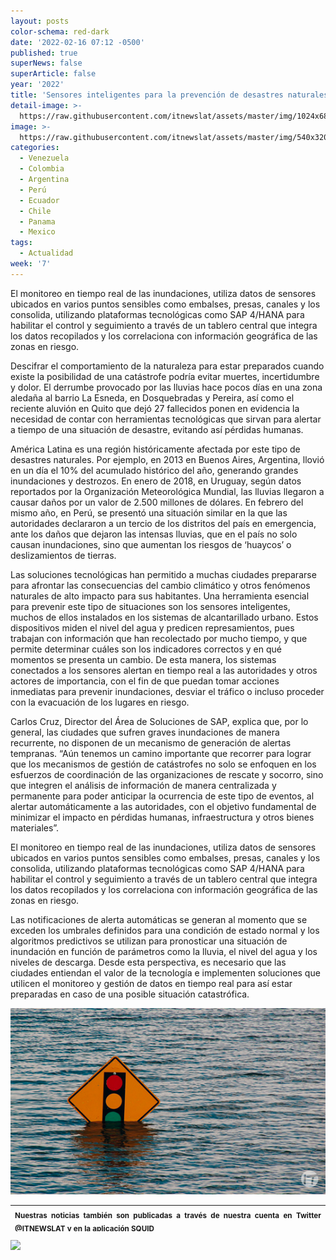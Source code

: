```yaml
---
layout: posts
color-schema: red-dark
date: '2022-02-16 07:12 -0500'
published: true
superNews: false
superArticle: false
year: '2022'
title: 'Sensores inteligentes para la prevención de desastres naturales '
detail-image: >-
  https://raw.githubusercontent.com/itnewslat/assets/master/img/1024x680/desastre-natural-g.jpg
image: >-
  https://raw.githubusercontent.com/itnewslat/assets/master/img/540x320/desastre-natural-p.jpg
categories:
  - Venezuela
  - Colombia
  - Argentina
  - Perú
  - Ecuador
  - Chile
  - Panama
  - Mexico
tags:
  - Actualidad
week: '7'
---
```

El monitoreo en tiempo real de las inundaciones, utiliza datos de sensores ubicados en varios puntos sensibles como embalses, presas, canales y los consolida, utilizando plataformas tecnológicas como SAP 4/HANA para habilitar el control y seguimiento a través de un tablero central que integra los datos recopilados y los correlaciona con información geográfica de las zonas en riesgo.

Descifrar el comportamiento de la naturaleza para estar preparados cuando existe la posibilidad de una catástrofe podría evitar muertes, incertidumbre y dolor. El derrumbe provocado por las lluvias hace pocos días en una zona aledaña al barrio La Esneda, en Dosquebradas y Pereira, así como el reciente aluvión en Quito que dejó 27 fallecidos ponen en evidencia la necesidad de contar con herramientas tecnológicas que sirvan para alertar a tiempo de una situación de desastre, evitando así pérdidas humanas.

América Latina es una región históricamente afectada por este tipo de desastres naturales. Por ejemplo, en 2013 en Buenos Aires, Argentina, llovió en un día el 10% del acumulado histórico del año, generando grandes inundaciones y destrozos. En enero de 2018, en Uruguay, según datos reportados por la Organización Meteorológica Mundial, las lluvias llegaron a causar daños por un valor de 2.500 millones de dólares. En febrero del mismo año, en Perú, se presentó una situación similar en la que las autoridades declararon a un tercio de los distritos del país en emergencia, ante los daños que dejaron las intensas lluvias, que en el país no solo causan inundaciones, sino que aumentan los riesgos de ‘huaycos’ o deslizamientos de tierras.

Las soluciones tecnológicas han permitido a muchas ciudades prepararse para afrontar las consecuencias del cambio climático y otros fenómenos naturales de alto impacto para sus habitantes. Una herramienta esencial para prevenir este tipo de situaciones son los sensores inteligentes, muchos de ellos instalados en los sistemas de alcantarillado urbano. Estos dispositivos miden el nivel del agua y predicen represamientos, pues trabajan con información que han recolectado por mucho tiempo, y que permite determinar cuáles son los indicadores correctos y en qué momentos se presenta un cambio. De esta manera, los sistemas conectados a los sensores alertan en tiempo real a las autoridades y otros actores de importancia, con el fin de que puedan tomar acciones inmediatas para prevenir inundaciones, desviar el tráfico o incluso proceder con la evacuación de los lugares en riesgo.

Carlos Cruz, Director del Área de Soluciones de SAP, explica que, por lo general, las ciudades que sufren graves inundaciones de manera recurrente, no disponen de un mecanismo de generación de alertas tempranas. “Aún tenemos un camino importante que recorrer para lograr que los mecanismos de gestión de catástrofes no solo se enfoquen en los esfuerzos de coordinación de las organizaciones de rescate y socorro, sino que integren el análisis de información de manera centralizada y permanente para poder anticipar la ocurrencia de este tipo de eventos, al alertar automáticamente a las autoridades,  con el objetivo fundamental de minimizar el impacto en pérdidas humanas, infraestructura y otros bienes materiales”.

El monitoreo en tiempo real de las inundaciones, utiliza datos de sensores ubicados en varios puntos sensibles como embalses, presas, canales y los consolida, utilizando plataformas tecnológicas como SAP 4/HANA para habilitar el control y seguimiento a través de un tablero central que integra los datos recopilados y los correlaciona con información geográfica de las zonas en riesgo.

Las notificaciones de alerta automáticas se generan al momento que se exceden los umbrales definidos para una condición de estado normal y los algoritmos predictivos se utilizan para pronosticar una situación de inundación en función de parámetros como la lluvia, el nivel del agua y los niveles de descarga. Desde esta perspectiva, es necesario que las ciudades entiendan el valor de la tecnología e implementen soluciones que utilicen el monitoreo y gestión de datos en tiempo real para así estar preparadas en caso de una posible situación catastrófica.

![](https://raw.githubusercontent.com/itnewslat/assets/master/img/540x320/desastre-natural-p.jpg)

<table style="height: 42px;" width="569">
<tbody>
<tr>
<td style="text-align: justify;"><sub><strong>Nuestras noticias también son publicadas a través de nuestra cuenta en Twitter <a href="https://twitter.com/itnewslat?lang=es">@ITNEWSLAT</a> y en la aplicación <a href="https://squidapp.co/en/">SQUID</a></strong></sub></td>
</tr>
</tbody>
</table>

<img src="https://tracker.metricool.com/c3po.jpg?hash=56f88a41e39ab42c063cc51676587a04"/>